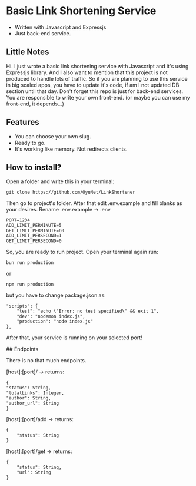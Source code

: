 # Basic Link Shortening Service

- Written with Javascript and Expressjs
- Just back-end service.

## Little Notes
Hi. I just wrote a basic link shortening service with Javascript and it's using Expressjs library. And I also want to mention that this project is not produced to handle lots of traffic.
So if you are planning to use this service in big scaled apps, you have to update it's code, if am I not updated DB section until that day.
Don't forget this repo is just for back-end services. You are responsible to write your own front-end. (or maybe you can use my front-end, it depends...)

## Features

- You can choose your own slug.
- Ready to go.
- It's working like memory. Not redirects clients.

## How to install?

Open a folder and write this in your terminal:
```
git clone https://github.com/OyuNet/LinkShortener
```

Then go to project's folder. After that edit .env.example and fill blanks as your desires. Rename .env.example -> .env
```
PORT=1234
ADD_LIMIT_PERMINUTE=5
GET_LIMIT_PERMINUTE=60
ADD_LIMIT_PERSECOND=1
GET_LIMIT_PERSECOND=0
```

So, you are ready to run project.
Open your terminal again run:
```
bun run production
```
or
```
npm run production
```
but you have to change package.json as:
```
"scripts": {
    "test": "echo \"Error: no test specified\" && exit 1",
    "dev": "nodemon index.js",
    "production": "node index.js"
},
```
After that, your service is running on your selected port!

## Endpoints

There is no that much endpoints.

[host]:[port]/ -> returns:
```
{
"status": String,
"totalLinks": Integer,
"author": String,
"author_url": String
}
```

[host]:[port]/add -> returns:
```
{
    "status": String
}
```

[host]:[port]/get -> returns:
```
{
    "status": String,
    "url": String
}
```

